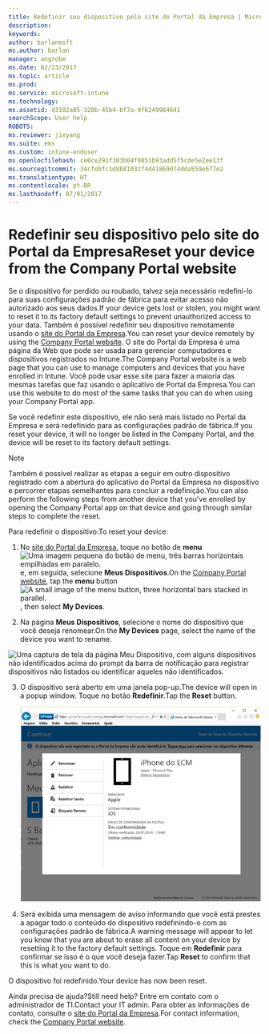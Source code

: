 ```yaml
---
title: Redefinir seu dispositivo pelo site do Portal da Empresa | Microsoft Docs
description: 
keywords: 
author: barlanmsft
ms.author: barlan
manager: angrobe
ms.date: 02/23/2017
ms.topic: article
ms.prod: 
ms.service: microsoft-intune
ms.technology: 
ms.assetid: d3182a85-328b-45b4-bf7a-9f6249984641
searchScope: User help
ROBOTS: 
ms.reviewer: jieyang
ms.suite: ems
ms.custom: intune-enduser
ms.openlocfilehash: ce0ce291f303b04f0851b93add5f5cde5e2ee13f
ms.sourcegitcommit: 34cfebfc1d8b81032f4d41869d74dda559e677e2
ms.translationtype: HT
ms.contentlocale: pt-BR
ms.lasthandoff: 07/01/2017
---
```

# <span data-ttu-id="96eae-102">Redefinir seu dispositivo pelo site do Portal da Empresa</span><span class="sxs-lookup"><span data-stu-id="96eae-102">Reset your device from the Company Portal website</span></span>
<a id="reset-your-device-from-the-company-portal-website" class="xliff"></a>

<span data-ttu-id="96eae-103">Se o dispositivo for perdido ou roubado, talvez seja necessário redefini-lo para suas configurações padrão de fábrica para evitar acesso não autorizado aos seus dados.</span><span class="sxs-lookup"><span data-stu-id="96eae-103">If your device gets lost or stolen, you might want to reset it to its factory default settings to prevent unauthorized access to your data.</span></span> <span data-ttu-id="96eae-104">Também é possível redefinir seu dispositivo remotamente usando o [site do Portal da Empresa](http://portal.manage.microsoft.com).</span><span class="sxs-lookup"><span data-stu-id="96eae-104">You can reset your device remotely by using the [Company Portal website](http://portal.manage.microsoft.com).</span></span> <span data-ttu-id="96eae-105">O site do Portal da Empresa é uma página da Web que pode ser usada para gerenciar computadores e dispositivos registrados no Intune.</span><span class="sxs-lookup"><span data-stu-id="96eae-105">The Company Portal website is a web page that you can use to manage computers and devices that you have enrolled in Intune.</span></span> <span data-ttu-id="96eae-106">Você pode usar esse site para fazer a maioria das mesmas tarefas que faz usando o aplicativo de Portal da Empresa.</span><span class="sxs-lookup"><span data-stu-id="96eae-106">You can use this website to do most of the same tasks that you can do when using your Company Portal app.</span></span>

<span data-ttu-id="96eae-107">Se você redefinir este dispositivo, ele não será mais listado no Portal da Empresa e será redefinido para as configurações padrão de fábrica.</span><span class="sxs-lookup"><span data-stu-id="96eae-107">If you reset your device, it will no longer be listed in the Company Portal, and the device will be reset to its factory default settings.</span></span>

> [!Note]
> <span data-ttu-id="96eae-108">Também é possível realizar as etapas a seguir em outro dispositivo registrado com a abertura do aplicativo do Portal da Empresa no dispositivo e percorrer etapas semelhantes para concluir a redefinição.</span><span class="sxs-lookup"><span data-stu-id="96eae-108">You can also perform the following steps from another device that you've enrolled by opening the Company Portal app on that device and going through similar steps to complete the reset.</span></span> 

<span data-ttu-id="96eae-109">Para redefinir o dispositivo:</span><span class="sxs-lookup"><span data-stu-id="96eae-109">To reset your device:</span></span>

1.  <span data-ttu-id="96eae-110">No [site do Portal da Empresa](http://portal.manage.microsoft.com), toque no botão de __menu__ ![Uma imagem pequena do botão de menu, três barras horizontais empilhadas em paralelo.](/Intune/whats-new/media/CP_hamburger_menu.png) e, em seguida, selecione __Meus Dispositivos__.</span><span class="sxs-lookup"><span data-stu-id="96eae-110">On the [Company Portal website](http://portal.manage.microsoft.com), tap the __menu__ button ![A small image of the menu button, three horizontal bars stacked in parallel.](/Intune/whats-new/media/CP_hamburger_menu.png), then select __My Devices__.</span></span>

2. <span data-ttu-id="96eae-111">Na página __Meus Dispositivos__, selecione o nome do dispositivo que você deseja renomear.</span><span class="sxs-lookup"><span data-stu-id="96eae-111">On the __My Devices__ page, select the name of the device you want to rename.</span></span>

  ![Uma captura de tela da página Meu Dispositivo, com alguns dispositivos não identificados acima do prompt da barra de notificação para registrar dispositivos não listados ou identificar aqueles não identificados.](./media/macOS_enroll_002_tap_here_banner.png)

3.  <span data-ttu-id="96eae-113">O dispositivo será aberto em uma janela pop-up.</span><span class="sxs-lookup"><span data-stu-id="96eae-113">The device will open in a popup window.</span></span> <span data-ttu-id="96eae-114">Toque no botão **Redefinir**.</span><span class="sxs-lookup"><span data-stu-id="96eae-114">Tap the **Reset** button.</span></span>

    ![<span data-ttu-id="96eae-115">Todas as opções para um dispositivo selecionado no site do Portal da Empresa, incluindo Renomear, Remover, Redefinir Dispositivo, Redefinir Senha e Bloqueio Remoto.</span><span class="sxs-lookup"><span data-stu-id="96eae-115">All options for a selected device on the Company Portal website, including Rename, Remove, Reset Device, Reset Passcode, and Remote Lock.</span></span> ](./media/iwp-screen-with-all-options.png)

4.  <span data-ttu-id="96eae-116">Será exibida uma mensagem de aviso informando que você está prestes a apagar todo o conteúdo do dispositivo redefinindo-o com as configurações padrão de fábrica.</span><span class="sxs-lookup"><span data-stu-id="96eae-116">A warning message will appear to let you know that you are about to erase all content on your device by resetting it to the factory default settings.</span></span> <span data-ttu-id="96eae-117">Toque em **Redefinir** para confirmar se isso é o que você deseja fazer.</span><span class="sxs-lookup"><span data-stu-id="96eae-117">Tap **Reset** to confirm that this is what you want to do.</span></span>

<span data-ttu-id="96eae-118">O dispositivo foi redefinido.</span><span class="sxs-lookup"><span data-stu-id="96eae-118">Your device has now been reset.</span></span>

<span data-ttu-id="96eae-119">Ainda precisa de ajuda?</span><span class="sxs-lookup"><span data-stu-id="96eae-119">Still need help?</span></span> <span data-ttu-id="96eae-120">Entre em contato com o administrador de TI.</span><span class="sxs-lookup"><span data-stu-id="96eae-120">Contact your IT admin.</span></span> <span data-ttu-id="96eae-121">Para obter as informações de contato, consulte o [site do Portal da Empresa](http://portal.manage.microsoft.com).</span><span class="sxs-lookup"><span data-stu-id="96eae-121">For contact information, check the [Company Portal website](http://portal.manage.microsoft.com).</span></span>
